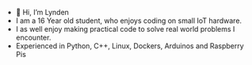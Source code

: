 - 👋 Hi, I’m Lynden
- I am a 16 Year old student, who enjoys coding on small IoT hardware. 
- I as well enjoy making practical code to solve real world problems I encounter. 
- Experienced in Python, C++, Linux, Dockers, Arduinos and Raspberry Pis 


<!---
LovingTech/LovingTech is a ✨ special ✨ repository because its `README.md` (this file) appears on your GitHub profile.
You can click the Preview link to take a look at your changes.
--->
